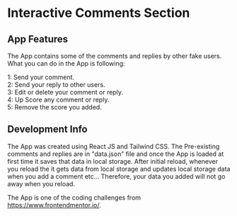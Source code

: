 # Interactive Comments Section

## App Features

The App contains some of the comments and replies by other fake users. What you can do in the App is following: 

1: Send your comment. </br>
2: Send your reply to other users. </br>
3: Edit or delete your comment or reply. </br>
4: Up Score any comment or reply. </br>
5: Remove the score you added.


## Development Info

The App was created using React JS and Tailwind CSS. The Pre-existing comments and replies are in "data.json" file and once the App is loaded at first time it saves that data in local storage. After initial reload, whenever you reload the it gets data from local storage and updates local storage data when you add a comment etc... Therefore, your data you added will not go away when you reload. 



The App is one of the coding challenges from https://www.frontendmentor.io/.
